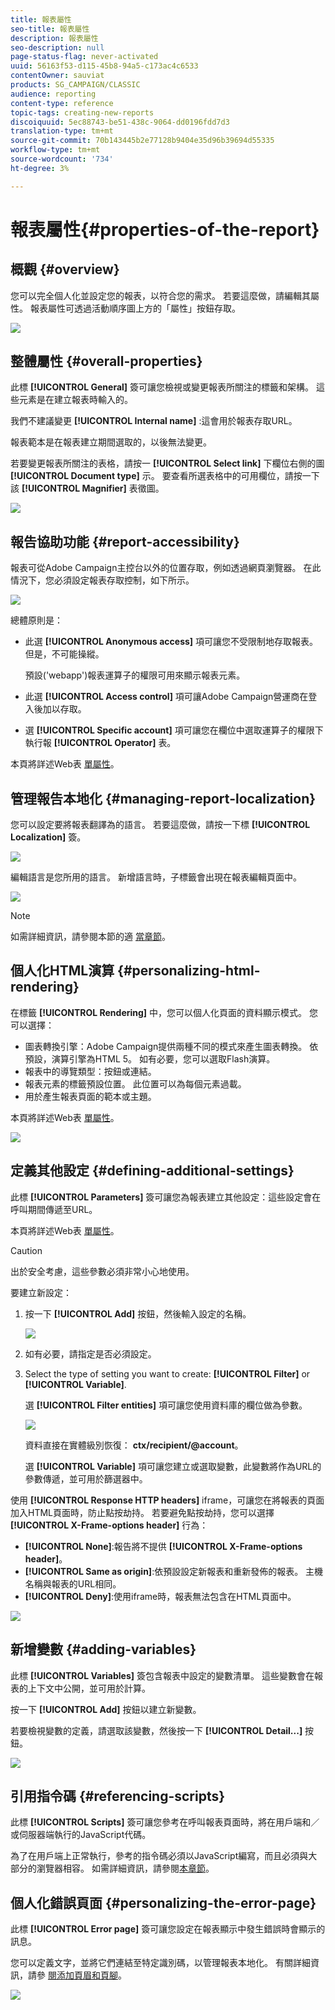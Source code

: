```yaml
---
title: 報表屬性
seo-title: 報表屬性
description: 報表屬性
seo-description: null
page-status-flag: never-activated
uuid: 56163f53-d115-45b8-94a5-c173ac4c6533
contentOwner: sauviat
products: SG_CAMPAIGN/CLASSIC
audience: reporting
content-type: reference
topic-tags: creating-new-reports
discoiquuid: 5ec88743-be51-438c-9064-dd0196fdd7d3
translation-type: tm+mt
source-git-commit: 70b143445b2e77128b9404e35d96b39694d55335
workflow-type: tm+mt
source-wordcount: '734'
ht-degree: 3%

---
```



# 報表屬性{#properties-of-the-report}

## 概觀 {#overview}

您可以完全個人化並設定您的報表，以符合您的需求。 若要這麼做，請編輯其屬性。 報表屬性可透過活動順序圖上方的「屬性」按鈕存取。

![](assets/s_ncs_advuser_report_properties_01.png)

## 整體屬性 {#overall-properties}

此標 **[!UICONTROL General]** 簽可讓您檢視或變更報表所關注的標籤和架構。 這些元素是在建立報表時輸入的。

我們不建議變更 **[!UICONTROL Internal name]** :這會用於報表存取URL。

報表範本是在報表建立期間選取的，以後無法變更。

若要變更報表所關注的表格，請按一 **[!UICONTROL Select link]** 下欄位右側的圖 **[!UICONTROL Document type]** 示。 要查看所選表格中的可用欄位，請按一下該 **[!UICONTROL Magnifier]** 表徵圖。

![](assets/s_ncs_advuser_report_properties_02.png)

## 報告協助功能 {#report-accessibility}

報表可從Adobe Campaign主控台以外的位置存取，例如透過網頁瀏覽器。 在此情況下，您必須設定報表存取控制，如下所示。

![](assets/s_ncs_advuser_report_properties_02b.png)

總體原則是：

* 此選 **[!UICONTROL Anonymous access]** 項可讓您不受限制地存取報表。 但是，不可能操縱。

   預設(&#39;webapp&#39;)報表運算子的權限可用來顯示報表元素。

* 此選 **[!UICONTROL Access control]** 項可讓Adobe Campaign營運商在登入後加以存取。
* 選 **[!UICONTROL Specific account]** 項可讓您在欄位中選取運算子的權限下執行報 **[!UICONTROL Operator]** 表。

本頁將詳述Web表 [單屬性](../../web/using/about-web-forms.md)。

## 管理報告本地化 {#managing-report-localization}

您可以設定要將報表翻譯為的語言。 若要這麼做，請按一下標 **[!UICONTROL Localization]** 簽。

![](assets/s_ncs_advuser_report_properties_06.png)

編輯語言是您所用的語言。 新增語言時，子標籤會出現在報表編輯頁面中。

![](assets/s_ncs_advuser_report_properties_05a.png)

>[!NOTE]
>
>如需詳細資訊，請參閱本節的適 [當章節](../../web/using/translating-a-web-form.md)。

## 個人化HTML演算 {#personalizing-html-rendering}

在標籤 **[!UICONTROL Rendering]** 中，您可以個人化頁面的資料顯示模式。 您可以選擇：

* 圖表轉換引擎：Adobe Campaign提供兩種不同的模式來產生圖表轉換。 依預設，演算引擎為HTML 5。 如有必要，您可以選取Flash演算。
* 報表中的導覽類型：按鈕或連結。
* 報表元素的標籤預設位置。 此位置可以為每個元素過載。
* 用於產生報表頁面的範本或主題。

本頁將詳述Web表 [單屬性](../../web/using/about-web-forms.md)。

![](assets/s_ncs_advuser_report_properties_08.png)

## 定義其他設定 {#defining-additional-settings}

此標 **[!UICONTROL Parameters]** 簽可讓您為報表建立其他設定：這些設定會在呼叫期間傳遞至URL。

本頁將詳述Web表 [單屬性](../../web/using/about-web-forms.md)。

>[!CAUTION]
>
>出於安全考慮，這些參數必須非常小心地使用。

要建立新設定：

1. 按一下 **[!UICONTROL Add]** 按鈕，然後輸入設定的名稱。

   ![](assets/s_ncs_advuser_report_properties_09a.png)

1. 如有必要，請指定是否必須設定。
1. Select the type of setting you want to create: **[!UICONTROL Filter]** or **[!UICONTROL Variable]**.

   選 **[!UICONTROL Filter entities]** 項可讓您使用資料庫的欄位做為參數。

   ![](assets/s_ncs_advuser_report_properties_09b.png)

   資料直接在實體級別恢復： **ctx/recipient/@account**。

   選 **[!UICONTROL Variable]** 項可讓您建立或選取變數，此變數將作為URL的參數傳遞，並可用於篩選器中。

使用 **[!UICONTROL Response HTTP headers]** iframe，可讓您在將報表的頁面加入HTML頁面時，防止點按劫持。 若要避免點按劫持，您可以選擇 **[!UICONTROL X-Frame-options header]** 行為：

* **[!UICONTROL None]**:報告將不提供 **[!UICONTROL X-Frame-options header]**。
* **[!UICONTROL Same as origin]**:依預設設定新報表和重新發佈的報表。 主機名稱與報表的URL相同。
* **[!UICONTROL Deny]**:使用iframe時，報表無法包含在HTML頁面中。

![](assets/s_ncs_advuser_report_properties_09c.png)

## 新增變數 {#adding-variables}

此標 **[!UICONTROL Variables]** 簽包含報表中設定的變數清單。 這些變數會在報表的上下文中公開，並可用於計算。

按一下 **[!UICONTROL Add]** 按鈕以建立新變數。

若要檢視變數的定義，請選取該變數，然後按一下 **[!UICONTROL Detail...]** 按鈕。

![](assets/s_ncs_advuser_report_properties_10.png)

## 引用指令碼 {#referencing-scripts}

此標 **[!UICONTROL Scripts]** 簽可讓您參考在呼叫報表頁面時，將在用戶端和／或伺服器端執行的JavaScript代碼。

為了在用戶端上正常執行，參考的指令碼必須以JavaScript編寫，而且必須與大部分的瀏覽器相容。 如需詳細資訊，請參閱[本章節](../../web/using/web-forms-answers.md)。

## 個人化錯誤頁面 {#personalizing-the-error-page}

此標 **[!UICONTROL Error page]** 簽可讓您設定在報表顯示中發生錯誤時會顯示的訊息。

您可以定義文字，並將它們連結至特定識別碼，以管理報表本地化。 有關詳細資訊，請參 [閱添加頁眉和頁腳](../../reporting/using/element-layout.md#adding-a-header-and-a-footer)。

![](assets/s_ncs_advuser_report_properties_11.png)

